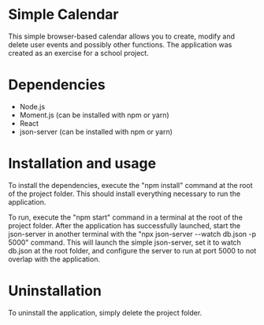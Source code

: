 # Simple Calendar

This simple browser-based calendar allows you to create, modify and delete user events and possibly other functions. The application was created as an exercise for a school project.

# Dependencies

-   Node.js
-   Moment.js (can be installed with npm or yarn)
-   React
-   json-server (can be installed with npm or yarn)

# Installation and usage

To install the dependencies, execute the "npm install" command at the root of the project folder. This should install everything necessary to run the application.

To run, execute the "npm start" command in a terminal at the root of the project folder. After the application has successfully launched, start the json-server in another terminal with the "npx json-server --watch db.json -p 5000" command. This will launch the simple json-server, set it to watch db.json at the root folder, and configure the server to run at port 5000 to not overlap with the application.

# Uninstallation

To uninstall the application, simply delete the project folder.
